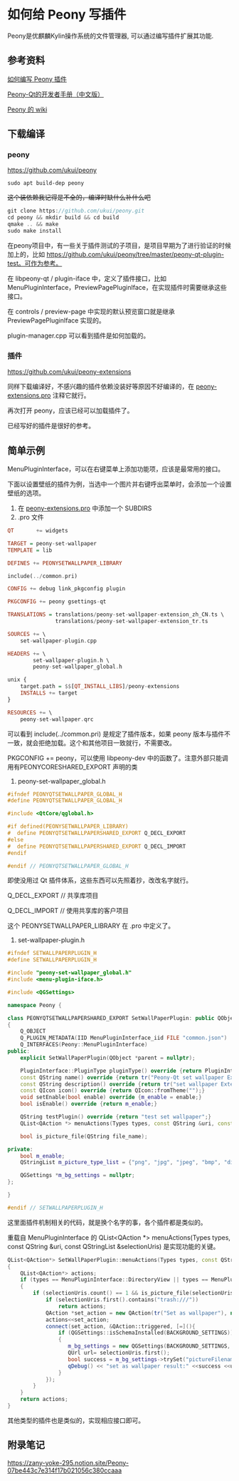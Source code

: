 # 如何给 Peony 写插件

Peony是优麒麟Kylin操作系统的文件管理器, 可以通过编写插件扩展其功能.

## 参考资料

[如何编写 Peony 插件](https://zhuanlan.zhihu.com/p/373677523)

[Peony-Qt的开发者手册（中文版）](https://github.com/Yue-Lan/peony-qt_development_document)

[Peony 的 wiki](https://github.com/ukui/peony/wiki)

## 下载编译

### peony

https://github.com/ukui/peony

```
sudo apt build-dep peony
```

~~这个装依赖我记得是不全的，编译时缺什么补什么吧~~

```cpp
git clone https://github.com/ukui/peony.git
cd peony && mkdir build && cd build
qmake .. && make
sudo make install
```

在peony项目中，有一些关于插件测试的子项目，是项目早期为了进行验证的时候加上的，比如 https://github.com/ukui/peony/tree/master/peony-qt-plugin-test。可作为参考。

在 libpeony-qt / plugin-iface 中，定义了插件接口，比如 MenuPluginInterface，PreviewPagePluginIface，在实现插件时需要继承这些接口。

在 controls / preview-page 中实现的默认预览窗口就是继承 PreviewPagePluginIface 实现的。

plugin-manager.cpp 可以看到插件是如何加载的。

### 插件

https://github.com/ukui/peony-extensions

同样下载编译好，不感兴趣的插件依赖没装好等原因不好编译的，在 [peony-extensions.pro](http://peony-extensions.pro/) 注释它就行。

再次打开 peony，应该已经可以加载插件了。

已经写好的插件是很好的参考。

## 简单示例

MenuPluginInterface，可以在右键菜单上添加功能项，应该是最常用的接口。

下面以设置壁纸的插件为例，当选中一个图片并右键呼出菜单时，会添加一个设置壁纸的选项。

1. 在 [peony-extensions.pro](http://peony-extensions.pro/) 中添加一个 SUBDIRS
2. .pro 文件

```haskell
QT       += widgets

TARGET = peony-set-wallpaper
TEMPLATE = lib

DEFINES += PEONYSETWALLPAPER_LIBRARY

include(../common.pri)

CONFIG += debug link_pkgconfig plugin

PKGCONFIG += peony gsettings-qt

TRANSLATIONS = translations/peony-set-wallpaper-extension_zh_CN.ts \
               translations/peony-set-wallpaper-extension_tr.ts

SOURCES += \
    set-wallpaper-plugin.cpp

HEADERS += \
        set-wallpaper-plugin.h \
        peony-set-wallpaper_global.h

unix {
    target.path = $$[QT_INSTALL_LIBS]/peony-extensions
    INSTALLS += target
}

RESOURCES += \
    peony-set-wallpaper.qrc
```

可以看到 include(../common.pri) 是规定了插件版本，如果 peony 版本与插件不一致，就会拒绝加载。这个和其他项目一致就行，不需要改。

PKGCONFIG += peony，可以使用 libpeony-dev 中的函数了。注意外部只能调用有PEONYCORESHARED_EXPORT 声明的类

1. peony-set-wallpaper_global.h

```cpp
#ifndef PEONYQTSETWALLPAPER_GLOBAL_H
#define PEONYQTSETWALLPAPER_GLOBAL_H

#include <QtCore/qglobal.h>

#if defined(PEONYSETWALLPAPER_LIBRARY)
#  define PEONYQTSETWALLPAPERSHARED_EXPORT Q_DECL_EXPORT
#else
#  define PEONYQTSETWALLPAPERSHARED_EXPORT Q_DECL_IMPORT
#endif

#endif // PEONYQTSETWALLPAPER_GLOBAL_H
```

即使没用过 Qt 插件体系，这些东西可以先照着抄，改改名字就行。

Q_DECL_EXPORT  // 共享库项目

Q_DECL_IMPORT  // 使用共享库的客户项目

这个 PEONYSETWALLPAPER_LIBRARY 在 .pro 中定义了。

1. set-wallpaper-plugin.h

```cpp
#ifndef SETWALLPAPERPLUGIN_H
#define SETWALLPAPERPLUGIN_H

#include "peony-set-wallpaper_global.h"
#include <menu-plugin-iface.h>

#include <QGSettings>

namespace Peony {

class PEONYQTSETWALLPAPERSHARED_EXPORT SetWallPaperPlugin: public QObject, public MenuPluginInterface
{
    Q_OBJECT
    Q_PLUGIN_METADATA(IID MenuPluginInterface_iid FILE "common.json")
    Q_INTERFACES(Peony::MenuPluginInterface)
public:
    explicit SetWallPaperPlugin(QObject *parent = nullptr);

    PluginInterface::PluginType pluginType() override {return PluginInterface::MenuPlugin;}
    const QString name() override {return tr("Peony-Qt set wallpaper Extension");}
    const QString description() override {return tr("set wallpaper Extension.");}
    const QIcon icon() override {return QIcon::fromTheme("");}
    void setEnable(bool enable) override {m_enable = enable;}
    bool isEnable() override {return m_enable;}

    QString testPlugin() override {return "test set wallpaper";}
    QList<QAction *> menuActions(Types types, const QString &uri, const QStringList &selectionUris) override;

    bool is_picture_file(QString file_name);

private:
    bool m_enable;
    QStringList m_picture_type_list = {"png", "jpg", "jpeg", "bmp", "dib", "jfif", "jpe", "gif", "tif", "tiff", "wdp"};

    QGSettings *m_bg_settings = nullptr;
};

}

#endif // SETWALLPAPERPLUGIN_H
```

这里面插件机制相关的代码，就是换个名字的事，各个插件都是类似的。

重载自 MenuPluginInterface 的 QList<QAction *> menuActions(Types types, const QString &uri, const QStringList &selectionUris) 是实现功能的关键。

```cpp
QList<QAction*> SetWallPaperPlugin::menuActions(Types types, const QString &uri, const QStringList &selectionUris)
{
    QList<QAction*> actions;
    if (types == MenuPluginInterface::DirectoryView || types == MenuPluginInterface::DesktopWindow)
    {
        if (selectionUris.count() == 1 && is_picture_file(selectionUris.first())) {
            if (selectionUris.first().contains("trash:///"))
                return actions;
            QAction *set_action = new QAction(tr("Set as wallpaper"), nullptr);
            actions<<set_action;
            connect(set_action, &QAction::triggered, [=](){
                if (QGSettings::isSchemaInstalled(BACKGROUND_SETTINGS))
                {
                   m_bg_settings = new QGSettings(BACKGROUND_SETTINGS, QByteArray(), this);
                   QUrl url= selectionUris.first();
                   bool success = m_bg_settings->trySet("pictureFilename", url.path());
                   qDebug() << "set as wallpaper result:" <<success <<url.path();
                }
            });
        }
    }
    return actions;
}
```

其他类型的插件也是类似的，实现相应接口即可。

## 附录笔记

https://zany-yoke-295.notion.site/Peony-07be443c7e314f17b021056c380ccaaa